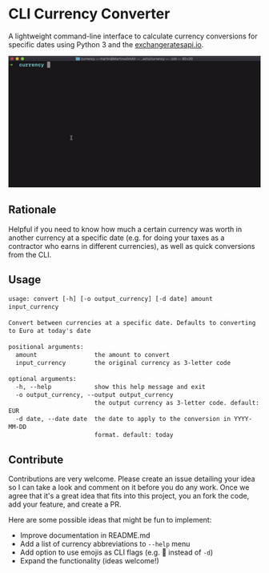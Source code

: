 # CLI Currency Converter

A lightweight command-line interface to calculate currency conversions for specific dates using Python 3 and the [exchangeratesapi.io](https://exchangeratesapi.io/).

![Example conversion process GIF](convert.gif)

## Rationale

Helpful if you need to know how much a certain currency was worth in another currency at a specific date (e.g. for doing your taxes as a contractor who earns in different currencies), as well as quick conversions from the CLI.

## Usage

```
usage: convert [-h] [-o output_currency] [-d date] amount input_currency

Convert between currencies at a specific date. Defaults to converting to Euro at today's date

positional arguments:
  amount                the amount to convert
  input_currency        the original currency as 3-letter code

optional arguments:
  -h, --help            show this help message and exit
  -o output_currency, --output output_currency
                        the output currency as 3-letter code. default: EUR
  -d date, --date date  the date to apply to the conversion in YYYY-MM-DD
                        format. default: today
```

## Contribute

Contributions are very welcome. Please create an issue detailing your idea so I can take a look and comment on it before you do any work. Once we agree that it's a great idea that fits into this project, you an fork the code, add your feature, and create a PR. 

Here are some possible ideas that might be fun to implement:

- Improve documentation in README.md
- Add a list of currency abbreviations to `--help` menu
- Add option to use emojis as CLI flags (e.g. :calendar: instead of `-d`) 
- Expand the functionality (ideas welcome!)

